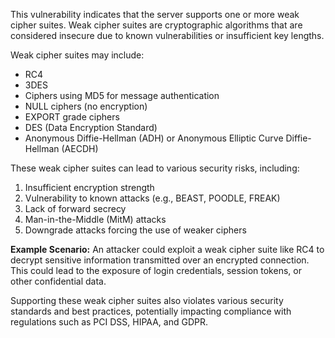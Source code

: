 This vulnerability indicates that the server supports one or more weak cipher suites. Weak cipher suites are cryptographic algorithms that are considered insecure due to known vulnerabilities or insufficient key lengths.

Weak cipher suites may include:
- RC4
- 3DES
- Ciphers using MD5 for message authentication
- NULL ciphers (no encryption)
- EXPORT grade ciphers
- DES (Data Encryption Standard)
- Anonymous Diffie-Hellman (ADH) or Anonymous Elliptic Curve Diffie-Hellman (AECDH)

These weak cipher suites can lead to various security risks, including:

1. Insufficient encryption strength
2. Vulnerability to known attacks (e.g., BEAST, POODLE, FREAK)
3. Lack of forward secrecy
4. Man-in-the-Middle (MitM) attacks
5. Downgrade attacks forcing the use of weaker ciphers

**Example Scenario:**
An attacker could exploit a weak cipher suite like RC4 to decrypt sensitive information transmitted over an encrypted connection. This could lead to the exposure of login credentials, session tokens, or other confidential data.

Supporting these weak cipher suites also violates various security standards and best practices, potentially impacting compliance with regulations such as PCI DSS, HIPAA, and GDPR.